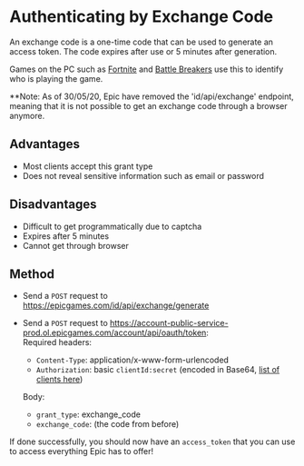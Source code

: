 # Authenticating by Exchange Code
An exchange code is a one-time code that can be used to generate an access token. The code expires after use or 5 minutes after generation.

Games on the PC such as [Fortnite](https://fortnite.com) and [Battle Breakers](https://www.epicgames.com/battlebreakers/en-US/home) use this to identify who is playing the game.

**Note: As of 30/05/20, Epic have removed the 'id/api/exchange' endpoint, meaning that it is not possible to get an exchange code through a browser anymore.

## Advantages
- Most clients accept this grant type
- Does not reveal sensitive information such as email or password

## Disadvantages
- Difficult to get programmatically due to captcha
- Expires after 5 minutes
- Cannot get through browser

## Method
- Send a `POST` request to https://epicgames.com/id/api/exchange/generate
- Send a `POST` request to https://account-public-service-prod.ol.epicgames.com/account/api/oauth/token:    
  Required headers:
  - `Content-Type`: application/x-www-form-urlencoded
  - `Authorization`: basic `clientId:secret` (encoded in Base64, [list of clients here](https://github.com/MixV2/EpicResearch/blob/master/docs/auth/auth_clients.md))    
  
  Body:
  - `grant_type`: exchange_code
  - `exchange_code`: (the code from before)
  
If done successfully, you should now have an `access_token` that you can use to access everything Epic has to offer!
